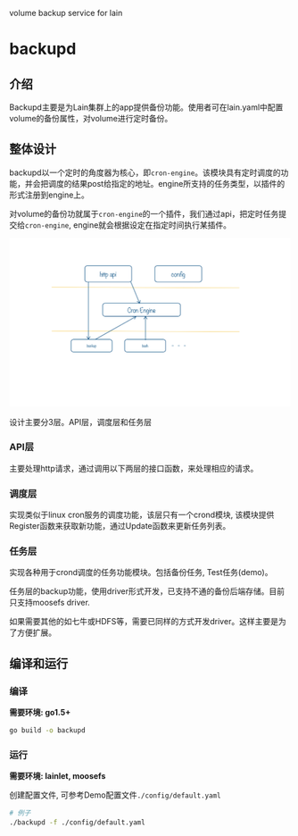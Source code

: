 volume backup service for lain
# backupd

## 介绍

Backupd主要是为Lain集群上的app提供备份功能。使用者可在lain.yaml中配置volume的备份属性，对volume进行定时备份。

## 整体设计

backupd以一个定时的角度器为核心，即`cron-engine`。该模块具有定时调度的功能，并会把调度的结果post给指定的地址。engine所支持的任务类型，以插件的形式注册到engine上。

对volume的备份功就属于`cron-engine`的一个插件，我们通过api，把定时任务提交给`cron-engine`, engine就会根据设定在指定时间执行某插件。

![design](img/backupd-design.png)

设计主要分3层。API层，调度层和任务层

### API层

主要处理http请求，通过调用以下两层的接口函数，来处理相应的请求。

### 调度层

实现类似于linux cron服务的调度功能，该层只有一个crond模块, 该模块提供Register函数来获取新功能，通过Update函数来更新任务列表。

### 任务层

实现各种用于crond调度的任务功能模块。包括备份任务, Test任务(demo)。

任务层的backup功能，使用driver形式开发，已支持不通的备份后端存储。目前只支持moosefs driver.

如果需要其他的如七牛或HDFS等，需要已同样的方式开发driver。这样主要是为了方便扩展。


## 编译和运行

### 编译

**需要环境: go1.5+**
```sh
go build -o backupd
```

### 运行

**需要环境: lainlet, moosefs**

创建配置文件, 可参考Demo配置文件`./config/default.yaml`
```sh
# 例子
./backupd -f ./config/default.yaml
```
